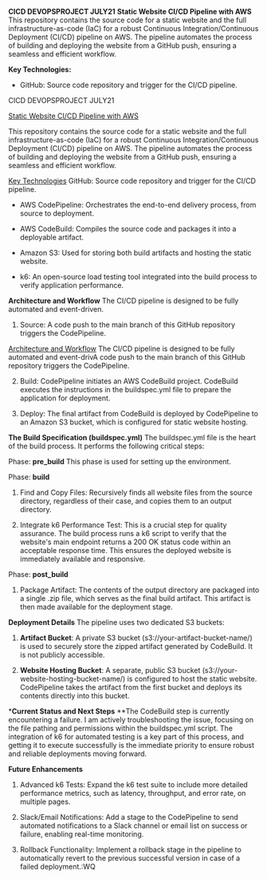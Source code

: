 
**CICD DEVOPSPROJECT JULY21**
**Static Website CI/CD Pipeline with AWS**
This repository contains the source code for a static website and the full infrastructure-as-code (IaC) for a robust Continuous Integration/Continuous Deployment (CI/CD) pipeline on AWS. The pipeline automates the process of building and deploying the website from a GitHub push, ensuring a seamless and efficient workflow.

**Key Technologies:**
* GitHub: Source code repository and trigger for the CI/CD pipeline.

CICD DEVOPSPROJECT JULY21

<u>Static Website CI/CD Pipeline with AWS</u>

This repository contains the source code for a static website and the full infrastructure-as-code (IaC) for a robust Continuous Integration/Continuous Deployment (CI/CD) pipeline on AWS. The pipeline automates the process of building and deploying the website from a GitHub push, ensuring a seamless and efficient workflow.

<u>Key Technologies</u>
GitHub: Source code repository and trigger for the CI/CD pipeline.

* AWS CodePipeline: Orchestrates the end-to-end delivery process, from source to deployment.

* AWS CodeBuild: Compiles the source code and packages it into a deployable artifact.

* Amazon S3: Used for storing both build artifacts and hosting the static website.

* k6: An open-source load testing tool integrated into the build process to verify application performance.


**Architecture and Workflow**
The CI/CD pipeline is designed to be fully automated and event-driven.

1. Source: A code push to the main branch of this GitHub repository triggers the CodePipeline.

<u>Architecture and Workflow</u>
The CI/CD pipeline is designed to be fully automated and event-drivA code push to the main branch of this GitHub repository triggers the CodePipeline.

2. Build: CodePipeline initiates an AWS CodeBuild project. CodeBuild executes the instructions in the buildspec.yml file to prepare the application for deployment.

3. Deploy: The final artifact from CodeBuild is deployed by CodePipeline to an Amazon S3 bucket, which is configured for static website hosting.

**The Build Specification (buildspec.yml)**
The buildspec.yml file is the heart of the build process. It performs the following critical steps:

Phase: **pre_build**
This phase is used for setting up the environment.

Phase: **build**

1. Find and Copy Files: Recursively finds all website files from the source directory, regardless of their case, and copies them to an output directory.

2. Integrate k6 Performance Test: This is a crucial step for quality assurance. The build process runs a k6 script to verify that the website's main endpoint returns a 200 OK status code within an acceptable response time. This ensures the deployed website is immediately available and responsive.

Phase: **post_build**

1. Package Artifact: The contents of the output directory are packaged into a single .zip file, which serves as the final build artifact. This artifact is then made available for the deployment stage.

**Deployment Details**
The pipeline uses two dedicated S3 buckets:

1. **Artifact Bucket**: A private S3 bucket (s3://your-artifact-bucket-name/) is used to securely store the zipped artifact generated by CodeBuild. It is not publicly accessible.

2. **Website Hosting Bucket**: A separate, public S3 bucket (s3://your-website-hosting-bucket-name/) is configured to host the static website. CodePipeline takes the artifact from the first bucket and deploys its contents directly into this bucket.

***Current Status and Next Steps**
**The CodeBuild step is currently encountering a failure. I am actively troubleshooting the issue, focusing on the file pathing and permissions within the buildspec.yml script. The integration of k6 for automated testing is a key part of this process, and getting it to execute successfully is the immediate priority to ensure robust and reliable deployments moving forward.

**Future Enhancements**
1. Advanced k6 Tests: Expand the k6 test suite to include more detailed performance metrics, such as latency, throughput, and error rate, on multiple pages.

2. Slack/Email Notifications: Add a stage to the CodePipeline to send automated notifications to a Slack channel or email list on success or failure, enabling real-time monitoring.

3. Rollback Functionality: Implement a rollback stage in the pipeline to automatically revert to the previous successful version in case of a failed deployment.:WQ
